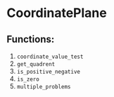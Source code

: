 # CoordinatePlane

## Functions:

1. `coordinate_value_test`
2. `get_quadrent`
3. `is_positive_negative`
4. `is_zero`
5. `multiple_problems`